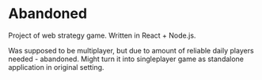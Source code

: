 # Abandoned

Project of web strategy game.
Written in React + Node.js.

Was supposed to be multiplayer, but due to amount of reliable daily players needed - abandoned. Might turn it into singleplayer game as standalone application in original setting.

